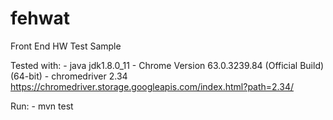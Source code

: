 # fehwat
Front End HW Test Sample


Tested with:
	- java jdk1.8.0_11
	- Chrome Version 63.0.3239.84 (Official Build) (64-bit)
	- chromedriver 2.34 https://chromedriver.storage.googleapis.com/index.html?path=2.34/

Run:
	- mvn test


